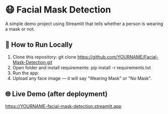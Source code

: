 # 😷 Facial Mask Detection

A simple demo project using Streamlit that tells whether a person is wearing a mask or not.

## 🚀 How to Run Locally
1. Clone this repository:
git clone https://github.com/YOURNAME/Facial-Mask-Detection.git
2. Open folder and install requirements:
pip install -r requirements.txt
3. Run the app:
4. Upload any face image — it will say "Wearing Mask" or "No Mask".

## 🌐 Live Demo (after deployment)
https://YOURNAME-facial-mask-detection.streamlit.app
